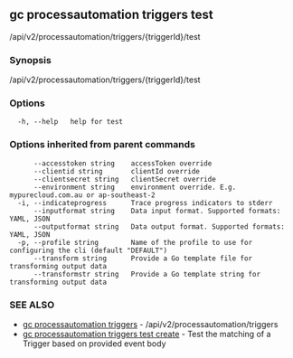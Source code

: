 ## gc processautomation triggers test

/api/v2/processautomation/triggers/{triggerId}/test

### Synopsis

/api/v2/processautomation/triggers/{triggerId}/test

### Options

```
  -h, --help   help for test
```

### Options inherited from parent commands

```
      --accesstoken string    accessToken override
      --clientid string       clientId override
      --clientsecret string   clientSecret override
      --environment string    environment override. E.g. mypurecloud.com.au or ap-southeast-2
  -i, --indicateprogress      Trace progress indicators to stderr
      --inputformat string    Data input format. Supported formats: YAML, JSON
      --outputformat string   Data output format. Supported formats: YAML, JSON
  -p, --profile string        Name of the profile to use for configuring the cli (default "DEFAULT")
      --transform string      Provide a Go template file for transforming output data
      --transformstr string   Provide a Go template string for transforming output data
```

### SEE ALSO

* [gc processautomation triggers](gc_processautomation_triggers.html)	 - /api/v2/processautomation/triggers
* [gc processautomation triggers test create](gc_processautomation_triggers_test_create.html)	 - Test the matching of a Trigger based on provided event body


